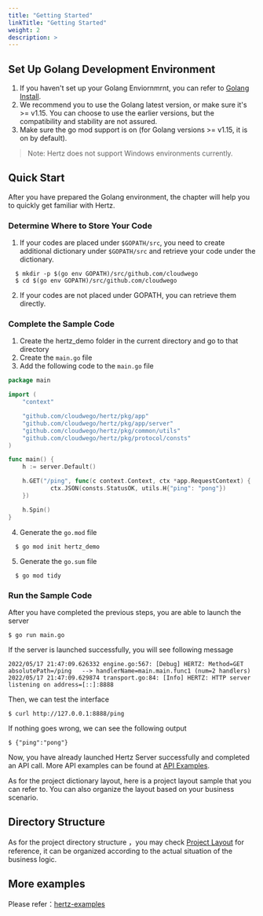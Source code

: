 ```yaml
---
title: "Getting Started"
linkTitle: "Getting Started"
weight: 2
description: >
---
```


## Set Up Golang Development Environment
1. If you haven't set up your Golang Enviornmrnt, you can refer to [Golang Install](https://golang.org/doc/install).
2. We recommend you to use the Golang latest version, or make sure it's >= v1.15. You can choose to use the earlier versions, but the compatibility and stability are not assured.
3. Make sure the go mod support is on (for Golang versions >= v1.15, it is on by default).

> Note: Hertz does not support Windows environments currently.

## Quick Start
After you have prepared the Golang environment, the chapter will help you to quickly get familiar with Hertz.

### Determine Where to Store Your Code
1. If your codes are placed under `$GOPATH/src`, you need to create additional dictionary under `$GOPATH/src` and retrieve your code under the dictionary.
```console
  $ mkdir -p $(go env GOPATH)/src/github.com/cloudwego
  $ cd $(go env GOPATH)/src/github.com/cloudwego
```
2. If your codes are not placed under GOPATH, you can retrieve them directly.

### Complete the Sample Code
1. Create the hertz_demo folder in the current directory and go to that directory
2. Create the `main.go` file
3. Add the following code to the `main.go` file
```go
package main

import (
    "context"

	"github.com/cloudwego/hertz/pkg/app"
	"github.com/cloudwego/hertz/pkg/app/server"
	"github.com/cloudwego/hertz/pkg/common/utils"
	"github.com/cloudwego/hertz/pkg/protocol/consts"
)

func main() {
    h := server.Default()

    h.GET("/ping", func(c context.Context, ctx *app.RequestContext) {
            ctx.JSON(consts.StatusOK, utils.H{"ping": "pong"})
    })

    h.Spin()
}
```

4. Generate the `go.mod` file
```console
  $ go mod init hertz_demo
```
5. Generate the `go.sum` file
```console
  $ go mod tidy
```

### Run the Sample Code
After you have completed the previous steps, you are able to launch the server
```console
$ go run main.go
```
If the server is launched successfully, you will see following message
```console
2022/05/17 21:47:09.626332 engine.go:567: [Debug] HERTZ: Method=GET    absolutePath=/ping   --> handlerName=main.main.func1 (num=2 handlers)
2022/05/17 21:47:09.629874 transport.go:84: [Info] HERTZ: HTTP server listening on address=[::]:8888
```
Then, we can test the interface
```console
$ curl http://127.0.0.1:8888/ping
```
If nothing goes wrong, we can see the following output
```console
$ {"ping":"pong"}
```
Now, you have already launched Hertz Server successfully and completed an API call. More API examples can be found at [API Examples](https://pkg.go.dev/github.com/cloudwego/hertz).

As for the project dictionary layout, here is a project layout sample that you can refer to. You can also organize the layout based on your business scenario.

## Directory Structure
As for the project directory structure ，you may check [Project Layout](https://github.com/golang-standards/project-layout) for reference,
it can be organized according to the actual situation of the business logic.

## More examples
Please refer：[hertz-examples](https://github.com/cloudwego/hertz-examples)
